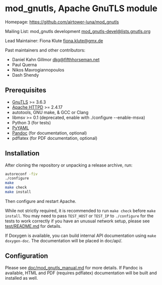# mod\_gnutls, Apache GnuTLS module

Homepage: https://github.com/airtower-luna/mod_gnutls

Mailing List: mod\_gnutls development <mod_gnutls-devel@lists.gnutls.org>

Lead Maintainer: Fiona Klute <fiona.klute@gmx.de>

Past maintainers and other contributors:

* Daniel Kahn Gillmor <dkg@fifthhorseman.net>
* Paul Querna <chip at force-elite.com>
* Nikos Mavrogiannopoulos <nmav at gnutls.org>
* Dash Shendy <neuromancer at dash.za.net>

## Prerequisites

* [GnuTLS](https://www.gnutls.org/) >= 3.6.3
* [Apache HTTPD](https://httpd.apache.org/) >= 2.4.17
* autotools, GNU make, & GCC or Clang
* libmsv >= 0.1 (deprecated, enable with ./configure --enable-msva)
* Python 3 (for tests)
* [PyYAML](https://pyyaml.org/)
* [Pandoc](https://pandoc.org/) (for documentation, optional)
* pdflatex (for PDF documentation, optional)

## Installation

After cloning the repository or unpacking a release archive, run:

```sh
autoreconf -fiv
./configure
make
make check
make install
```

Then configure and restart Apache.

While not strictly required, it is recommended to run `make check`
before `make install`. You may need to pass `TEST_HOST` or `TEST_IP`
to `./configure` for the tests to work correctly if you have an
unusual network setup, please see [test/README.md](test/README.md) for
details.

If Doxygen is available, you can build internal API documentation
using `make doxygen-doc`. The documentation will be placed in
doc/api/.

## Configuration

Please see [doc/mod_gnutls_manual.md](doc/mod_gnutls_manual.md) for
more details. If Pandoc is available, HTML and PDF (requires pdflatex)
documentation will be built and installed as well.
